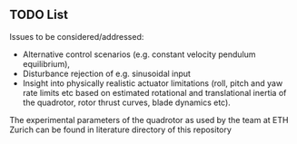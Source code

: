 ## TODO List

Issues to be considered/addressed:
- Alternative control scenarios (e.g. constant velocity pendulum 
  equilibrium),
- Disturbance rejection of e.g. sinusoidal input
- Insight into physically realistic actuator limitations (roll, pitch and 
  yaw rate limits etc based on estimated rotational and translational 
  inertia of the quadrotor, rotor thrust curves, blade dynamics etc).

The experimental parameters of the quadrotor as used by the team at ETH 
Zurich can be found in literature directory of this repository 

